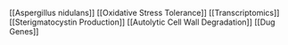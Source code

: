 [[Aspergillus nidulans]]
[[Oxidative Stress Tolerance]]
[[Transcriptomics]]
[[Sterigmatocystin Production]]
[[Autolytic Cell Wall Degradation]]
[[Dug Genes]]
